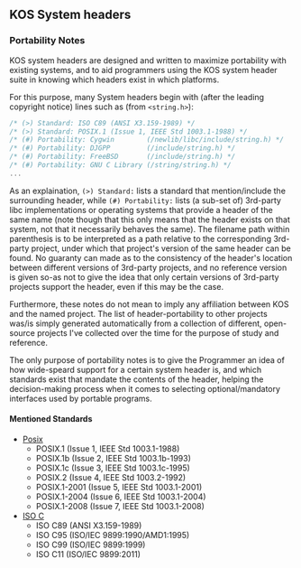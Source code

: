 
## KOS System headers

### Portability Notes

KOS system headers are designed and written to maximize portability with existing systems, and to aid programmers using the KOS system header suite in knowing which headers exist in which platforms.

For this purpose, many System headers begin with (after the leading copyright notice) lines such as (from `<string.h>`):  

```c
/* (>) Standard: ISO C89 (ANSI X3.159-1989) */
/* (>) Standard: POSIX.1 (Issue 1, IEEE Std 1003.1-1988) */
/* (#) Portability: Cygwin        (/newlib/libc/include/string.h) */
/* (#) Portability: DJGPP         (/include/string.h) */
/* (#) Portability: FreeBSD       (/include/string.h) */
/* (#) Portability: GNU C Library (/string/string.h) */
...
```

As an explaination, `(>) Standard:` lists a standard that mention/include the surrounding header, while `(#) Portability:` lists (a sub-set of) 3rd-party libc implementations or operating systems that provide a header of the same name (note though that this only means that the header exists on that system, not that it necessarily behaves the same). The filename path within parenthesis is to be interpreted as a path relative to the corresponding 3rd-party project, under which that project's version of the same header can be found. No guaranty can made as to the consistency of the header's location between different versions of 3rd-party projects, and no reference version is given so-as not to give the idea that only certain versions of 3rd-party projects support the header, even if this may be the case.

Furthermore, these notes do not mean to imply any affiliation between KOS and the named project. The list of header-portability to other projects was/is simply generated automatically from a collection of different, open-source projects I've collected over the time for the purpose of study and reference.

The only purpose of portability notes is to give the Programmer an idea of how wide-speard support for a certain system header is, and which standards exist that mandate the contents of the header, helping the decision-making process when it comes to selecting optional/mandatory interfaces used by portable programs.


#### Mentioned Standards

- [Posix](https://en.wikipedia.org/wiki/POSIX)
	- POSIX.1 (Issue 1, IEEE Std 1003.1-1988)
	- POSIX.1b (Issue 2, IEEE Std 1003.1b-1993)
	- POSIX.1c (Issue 3, IEEE Std 1003.1c-1995)
	- POSIX.2 (Issue 4, IEEE Std 1003.2-1992)
	- POSIX.1-2001 (Issue 5, IEEE Std 1003.1-2001)
	- POSIX.1-2004 (Issue 6, IEEE Std 1003.1-2004)
	- POSIX.1-2008 (Issue 7, IEEE Std 1003.1-2008)
- [ISO C](https://en.wikipedia.org/wiki/POSIX)
	- ISO C89 (ANSI X3.159-1989)
	- ISO C95 (ISO/IEC 9899:1990/AMD1:1995)
	- ISO C99 (ISO/IEC 9899:1999)
	- ISO C11 (ISO/IEC 9899:2011)


